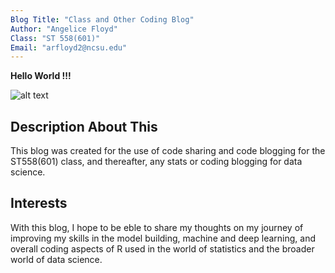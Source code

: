 ```yaml
---
Blog Title: "Class and Other Coding Blog"
Author: "Angelice Floyd"
Class: "ST 558(601)"
Email: "arfloyd2@ncsu.edu"
---
```


**Hello World !!!**

![alt text](https://fiverr-res.cloudinary.com/videos/so_14.908022,t_main1,q_auto,f_auto/g9jideju6k6omw7s2me2/draw-and-animate-a-lofi-style-illustration.png)

## Description About This 

This blog was created for the use of code sharing and code blogging for the ST558(601) class, and thereafter, any stats or coding blogging for data science.

## Interests

With this blog, I hope to be eble to share my thoughts on my journey of improving my skills in the model building, machine and deep learning, and overall coding aspects of R used in the world of statistics and the broader world of data science. 
